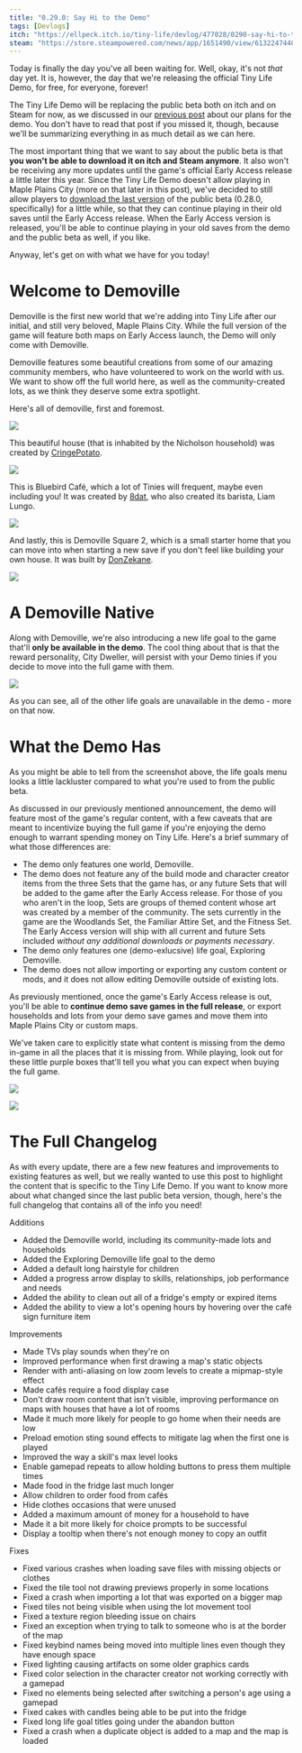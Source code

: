```yaml
---
title: "0.29.0: Say Hi to the Demo"
tags: [Devlogs]
itch: "https://ellpeck.itch.io/tiny-life/devlog/477028/0290-say-hi-to-the-demo"
steam: "https://store.steampowered.com/news/app/1651490/view/6132247440463996085"
---
```


Today is finally the day you've all been waiting for. Well, okay, it's not *that* day yet. It is, however, the day that we're releasing the official Tiny Life Demo, for free, for everyone, forever!

The Tiny Life Demo will be replacing the public beta both on itch and on Steam for now, as we discussed in our [previous post](https://store.steampowered.com/news/app/1651490/view/6132247440450013862) about our plans for the demo. You don't have to read that post if you missed it, though, because we'll be summarizing everything in as much detail as we can here.

The most important thing that we want to say about the public beta is that **you won't be able to download it on itch and Steam anymore**. It also won't be receiving any more updates until the game's official Early Access release a little later this year. Since the Tiny Life Demo doesn't allow playing in Maple Plains City (more on that later in this post), we've decided to still allow players to [download the last version](https://link.tinylifegame.com/beta) of the public beta (0.28.0, specifically) for a little while, so that they can continue playing in their old saves until the Early Access release. When the Early Access version is released, you'll be able to continue playing in your old saves from the demo and the public beta as well, if you like.

Anyway, let's get on with what we have for you today!

# Welcome to Demoville
Demoville is the first new world that we're adding into Tiny Life after our initial, and still very beloved, Maple Plains City. While the full version of the game will feature both maps on Early Access launch, the Demo will only come with Demoville.

Demoville features some beautiful creations from some of our amazing community members, who have volunteered to work on the world with us. We want to show off the full world here, as well as the community-created lots, as we think they deserve some extra spotlight.

Here's all of demoville, first and foremost.

![](23-01-16_11-27-35.png)

This beautiful house (that is inhabited by the Nicholson household) was created by [CringePotato](https://steamcommunity.com/profiles/76561198086827058).

![](23-01-16_11-28-00.png)

This is Bluebird Café, which a lot of Tinies will frequent, maybe even including you! It was created by [8dat](https://www.tumblr.com/8dat), who also created its barista, Liam Lungo.

![](23-01-16_11-28-09.png)

And lastly, this is Demoville Square 2, which is a small starter home that you can move into when starting a new save if you don't feel like building your own house. It was built by [DonZekane](https://twitter.com/DonZekane).

![](23-01-16_11-28-28.png)

# A Demoville Native
Along with Demoville, we're also introducing a new life goal to the game that'll **only be available in the demo**. The cool thing about that is that the reward personality, City Dweller, will persist with your Demo tinies if you decide to move into the full game with them.

![](Tiny_Life_BJcVYZP0pn.png)

As you can see, all of the other life goals are unavailable in the demo - more on that now.

# What the Demo Has
As you might be able to tell from the screenshot above, the life goals menu looks a little lackluster compared to what you're used to from the public beta.

As discussed in our previously mentioned announcement, the demo will feature most of the game's regular content, with a few caveats that are meant to incentivize buying the full game if you're enjoying the demo enough to warrant spending money on Tiny Life. Here's a brief summary of what those differences are:

- The demo only features one world, Demoville.
- The demo does not feature any of the build mode and character creator items from the three Sets that the game has, or any future Sets that will be added to the game after the Early Access release. For those of you who aren't in the loop, Sets are groups of themed content whose art was created by a member of the community. The sets currently in the game are the Woodlands Set, the Familiar Attire Set, and the Fitness Set. The Early Access version will ship with all current and future Sets included *without any additional downloads or payments necessary*.
- The demo only features one (demo-exlucsive) life goal, Exploring Demoville.
- The demo does not allow importing or exporting any custom content or mods, and it does not allow editing Demoville outside of existing lots.

As previously mentioned, once the game's Early Access release is out, you'll be able to **continue demo save games in the full release**, or export households and lots from your demo save games and move them into Maple Plains City or custom maps.

We've taken care to explicitly state what content is missing from the demo in-game in all the places that it is missing from. While playing, look out for these little purple boxes that'll tell you what you can expect when buying the full game.

![](Tiny_Life_9jjYo6VZkz.png)

![](Tiny_Life_0iVTwWQ7Nj.png)

# The Full Changelog
As with every update, there are a few new features and improvements to existing features as well, but we really wanted to use this post to highlight the content that is specific to the Tiny Life Demo. If you want to know more about what changed since the last public beta version, though, here's the full changelog that contains all of the info you need!

Additions
- Added the Demoville world, including its community-made lots and households
- Added the Exploring Demoville life goal to the demo
- Added a default long hairstyle for children
- Added a progress arrow display to skills, relationships, job performance and needs
- Added the ability to clean out all of a fridge's empty or expired items
- Added the ability to view a lot's opening hours by hovering over the café sign furniture item

Improvements
- Made TVs play sounds when they're on
- Improved performance when first drawing a map's static objects
- Render with anti-aliasing on low zoom levels to create a mipmap-style effect
- Made cafés require a food display case
- Don't draw room content that isn't visible, improving performance on maps with houses that have a lot of rooms
- Made it much more likely for people to go home when their needs are low
- Preload emotion sting sound effects to mitigate lag when the first one is played
- Improved the way a skill's max level looks
- Enable gamepad repeats to allow holding buttons to press them multiple times
- Made food in the fridge last much longer
- Allow children to order food from cafés
- Hide clothes occasions that were unused
- Added a maximum amount of money for a household to have
- Made it a bit more likely for choice prompts to be successful
- Display a tooltip when there's not enough money to copy an outfit

Fixes
- Fixed various crashes when loading save files with missing objects or clothes
- Fixed the tile tool not drawing previews properly in some locations
- Fixed a crash when importing a lot that was exported on a bigger map
- Fixed tiles not being visible when using the lot movement tool
- Fixed a texture region bleeding issue on chairs
- Fixed an exception when trying to talk to someone who is at the border of the map
- Fixed keybind names being moved into multiple lines even though they have enough space
- Fixed lighting causing artifacts on some older graphics cards
- Fixed color selection in the character creator not working correctly with a gamepad
- Fixed no elements being selected after switching a person's age using a gamepad
- Fixed cakes with candles being able to be put into the fridge
- Fixed long life goal titles going under the abandon button
- Fixed a crash when a duplicate object is added to a map and the map is loaded
